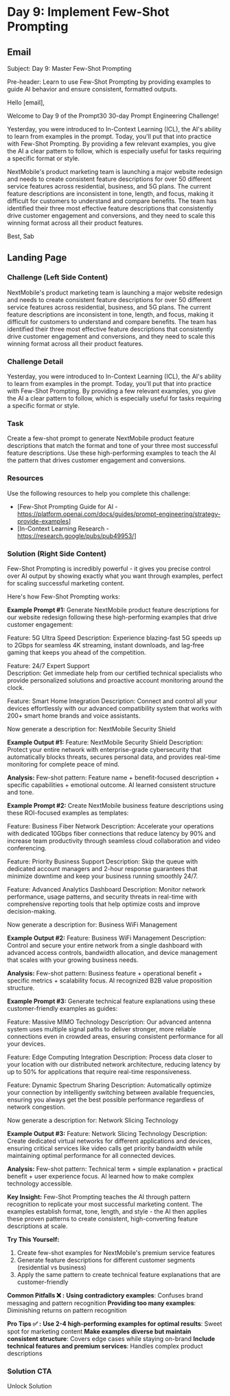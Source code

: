 # Day 9: Implement Few-Shot Prompting

## Email
Subject: Day 9: Master Few-Shot Prompting

Pre-header: Learn to use Few-Shot Prompting by providing examples to guide AI behavior and ensure consistent, formatted outputs.

Hello [email],

Welcome to Day 9 of the Prompt30 30-day Prompt Engineering Challenge!

Yesterday, you were introduced to In-Context Learning (ICL), the AI's ability to learn from examples in the prompt. Today, you'll put that into practice with Few-Shot Prompting. By providing a few relevant examples, you give the AI a clear pattern to follow, which is especially useful for tasks requiring a specific format or style.

NextMobile's product marketing team is launching a major website redesign and needs to create consistent feature descriptions for over 50 different service features across residential, business, and 5G plans. The current feature descriptions are inconsistent in tone, length, and focus, making it difficult for customers to understand and compare benefits. The team has identified their three most effective feature descriptions that consistently drive customer engagement and conversions, and they need to scale this winning format across all their product features.

Best, Sab

## Landing Page

### Challenge (Left Side Content)
NextMobile's product marketing team is launching a major website redesign and needs to create consistent feature descriptions for over 50 different service features across residential, business, and 5G plans. The current feature descriptions are inconsistent in tone, length, and focus, making it difficult for customers to understand and compare benefits. The team has identified their three most effective feature descriptions that consistently drive customer engagement and conversions, and they need to scale this winning format across all their product features.

### Challenge Detail
Yesterday, you were introduced to In-Context Learning (ICL), the AI's ability to learn from examples in the prompt. Today, you'll put that into practice with Few-Shot Prompting. By providing a few relevant examples, you give the AI a clear pattern to follow, which is especially useful for tasks requiring a specific format or style.

### Task
Create a few-shot prompt to generate NextMobile product feature descriptions that match the format and tone of your three most successful feature descriptions. Use these high-performing examples to teach the AI the pattern that drives customer engagement and conversions.

### Resources
Use the following resources to help you complete this challenge:
- [Few-Shot Prompting Guide for AI - https://platform.openai.com/docs/guides/prompt-engineering/strategy-provide-examples]
- [In-Context Learning Research - https://research.google/pubs/pub49953/]

### Solution (Right Side Content)
Few-Shot Prompting is incredibly powerful - it gives you precise control over AI output by showing exactly what you want through examples, perfect for scaling successful marketing content.

Here's how Few-Shot Prompting works:

**Example Prompt #1:**
Generate NextMobile product feature descriptions for our website redesign following these high-performing examples that drive customer engagement:

Feature: 5G Ultra Speed
Description: Experience blazing-fast 5G speeds up to 2Gbps for seamless 4K streaming, instant downloads, and lag-free gaming that keeps you ahead of the competition.

Feature: 24/7 Expert Support  
Description: Get immediate help from our certified technical specialists who provide personalized solutions and proactive account monitoring around the clock.

Feature: Smart Home Integration
Description: Connect and control all your devices effortlessly with our advanced compatibility system that works with 200+ smart home brands and voice assistants.

Now generate a description for: NextMobile Security Shield

**Example Output #1:**
Feature: NextMobile Security Shield
Description: Protect your entire network with enterprise-grade cybersecurity that automatically blocks threats, secures personal data, and provides real-time monitoring for complete peace of mind.

**Analysis:** Few-shot pattern: Feature name + benefit-focused description + specific capabilities + emotional outcome. AI learned consistent structure and tone.

**Example Prompt #2:**
Create NextMobile business feature descriptions using these ROI-focused examples as templates:

Feature: Business Fiber Network
Description: Accelerate your operations with dedicated 10Gbps fiber connections that reduce latency by 90% and increase team productivity through seamless cloud collaboration and video conferencing.

Feature: Priority Business Support
Description: Skip the queue with dedicated account managers and 2-hour response guarantees that minimize downtime and keep your business running smoothly 24/7.

Feature: Advanced Analytics Dashboard
Description: Monitor network performance, usage patterns, and security threats in real-time with comprehensive reporting tools that help optimize costs and improve decision-making.

Now generate a description for: Business WiFi Management

**Example Output #2:**
Feature: Business WiFi Management
Description: Control and secure your entire network from a single dashboard with advanced access controls, bandwidth allocation, and device management that scales with your growing business needs.

**Analysis:** Few-shot pattern: Business feature + operational benefit + specific metrics + scalability focus. AI recognized B2B value proposition structure.

**Example Prompt #3:**
Generate technical feature explanations using these customer-friendly examples as guides:

Feature: Massive MIMO Technology
Description: Our advanced antenna system uses multiple signal paths to deliver stronger, more reliable connections even in crowded areas, ensuring consistent performance for all your devices.

Feature: Edge Computing Integration
Description: Process data closer to your location with our distributed network architecture, reducing latency by up to 50% for applications that require real-time responsiveness.

Feature: Dynamic Spectrum Sharing
Description: Automatically optimize your connection by intelligently switching between available frequencies, ensuring you always get the best possible performance regardless of network congestion.

Now generate a description for: Network Slicing Technology

**Example Output #3:**
Feature: Network Slicing Technology
Description: Create dedicated virtual networks for different applications and devices, ensuring critical services like video calls get priority bandwidth while maintaining optimal performance for all connected devices.

**Analysis:** Few-shot pattern: Technical term + simple explanation + practical benefit + user experience focus. AI learned how to make complex technology accessible.

**Key Insight:**
Few-Shot Prompting teaches the AI through pattern recognition to replicate your most successful marketing content. The examples establish format, tone, length, and style - the AI then applies these proven patterns to create consistent, high-converting feature descriptions at scale.

**Try This Yourself:**
1. Create few-shot examples for NextMobile's premium service features
2. Generate feature descriptions for different customer segments (residential vs business)
3. Apply the same pattern to create technical feature explanations that are customer-friendly

**Common Pitfalls ❌ :**
**Using contradictory examples**: Confuses brand messaging and pattern recognition
**Providing too many examples**: Diminishing returns on pattern recognition

**Pro Tips ✅ :**
**Use 2-4 high-performing examples for optimal results**: Sweet spot for marketing content
**Make examples diverse but maintain consistent structure**: Covers edge cases while staying on-brand
**Include technical features and premium services**: Handles complex product descriptions

### Solution CTA
Unlock Solution 